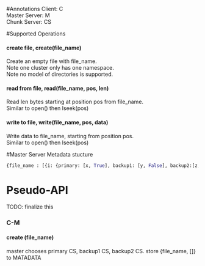 #Annotations
Client: C   
Master Server: M  
Chunk Server: CS  
  
#Supported Operations
#### create file, create(file_name)
Create an empty file with file_name.  
Note one cluster only has one namespace.  
Note no model of directories is supported.
#### read from file, read(file_name, pos, len)
Read len bytes starting at position pos from file_name.  
Similar to open() then lseek(pos)
#### write to file, write(file_name, pos, data)
Write data to file_name, starting from position pos.  
Similar to open() then lseek(pos)

#Master Server Metadata stucture
```python
{file_name : [{i: {primary: [x, True], backup1: [y, False], backup2:[z, True]}}, {i+1: ...}, ...]}
```


# Pseudo-API 
TODO: finalize this
### C-M
#### create (file_name)
master chooses primary CS, backup1 CS, backup2 CS.
store {file_name, []} to MATADATA

 
